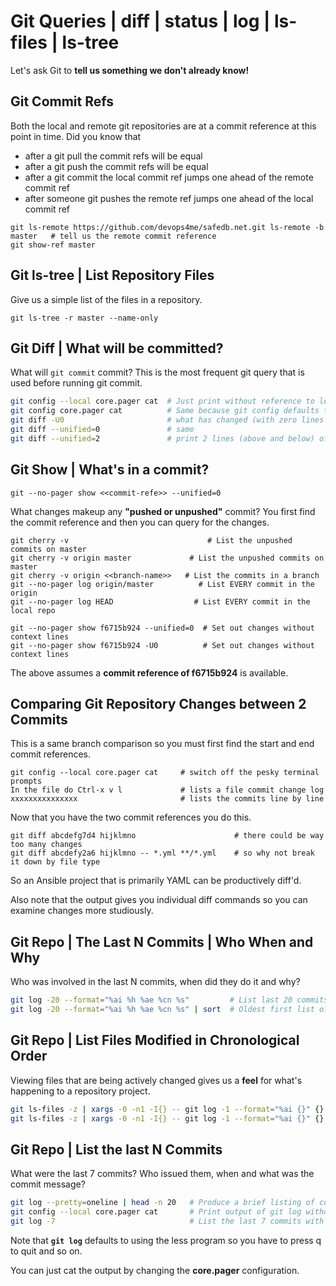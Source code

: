 
# Git Queries | diff | status | log | ls-files | ls-tree

Let's ask Git to **tell us something we don't already know!**


## Git Commit Refs

Both the local and remote git repositories are at a commit reference at this point in time. Did you know that

- after a git pull the commit refs will be equal
- after a git push the commit refs will be equal
- after a git commit the local commit ref jumps one ahead of the remote commit ref
- after someone git pushes the remote ref jumps one ahead of the local commit ref

```
git ls-remote https://github.com/devops4me/safedb.net.git ls-remote -b master   # tell us the remote commit reference
git show-ref master

```


## Git ls-tree | List Repository Files

Give us a simple list of the files in a repository.

```
git ls-tree -r master --name-only
```

## Git Diff | What will be committed?

What will `git commit` commit? This is the most frequent git query that is used before running git commit.

```bash
git config --local core.pager cat  # Just print without reference to less
git config core.pager cat          # Same because git config defaults to --local
git diff -U0                       # what has changed (with zero lines ofcontext)
git diff --unified=0               # same
git diff --unified=2               # print 2 lines (above and below) of context
```

## Git Show | What's in a commit?

    git --no-pager show <<commit-refe>> --unified=0

What changes makeup any **"pushed or unpushed"** commit? You first find the commit reference and then you can query for the changes.

    git cherry -v                               # List the unpushed commits on master
    git cherry -v origin master             # List the unpushed commits on master
    git cherry -v origin <<branch-name>>   # List the commits in a branch
    git --no-pager log origin/master          # List EVERY commit in the origin
    git --no-pager log HEAD                  # List EVERY commit in the local repo

    git --no-pager show f6715b924 --unified=0  # Set out changes without context lines
    git --no-pager show f6715b924 -U0          # Set out changes without context lines

The above assumes a **commit reference of f6715b924** is available.


## Comparing Git Repository Changes between 2 Commits

This is a same branch comparison so you must first find the start and end commit references.

```
git config --local core.pager cat     # switch off the pesky terminal prompts
In the file do Ctrl-x v l             # lists a file commit change log
xxxxxxxxxxxxxxx                       # lists the commits line by line
```

Now that you have the two commit references you do this.

```
git diff abcdefg7d4 hijklmno                      # there could be way too many changes
git diff abcdefy2a6 hijklmno -- *.yml **/*.yml    # so why not break it down by file type
```

So an Ansible project that is primarily YAML can be productively diff'd.

Also note that the output gives you individual diff commands so you can examine changes more studiously.

## Git Repo | The Last N Commits | Who When and Why

Who was involved in the last N commits, when did they do it and why?

```bash
git log -20 --format="%ai %h %ae %cn %s"         # List last 20 commits with date hash author and subject
git log -20 --format="%ai %h %ae %cn %s" | sort  # Oldest first list of the last 20 commits with details
```

## Git Repo | List Files Modified in Chronological Order

Viewing files that are being actively changed gives us a **feel** for what's happening to a repository project.

```bash
git ls-files -z | xargs -0 -n1 -I{} -- git log -1 --format="%ai {}" {} | sort -r    # Recently modified first
git ls-files -z | xargs -0 -n1 -I{} -- git log -1 --format="%ai {}" {} | sort       # Recently modified last
```

## Git Repo | List the last N Commits

What were the last 7 commits? Who issued them, when and what was the commit message?

```bash
git log --pretty=oneline | head -n 20   # Produce a brief listing of commits (one per line)
git config --local core.pager cat       # Print output of git log without going to less program
git log -7                              # List the last 7 commits with who made them and date
```

Note that **`git log`** defaults to using the less program so you have to press q to quit and so on.

You can just cat the output by changing the **core.pager** configuration.

